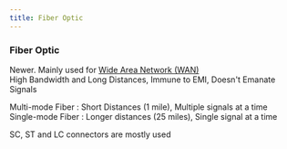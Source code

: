 ```yaml
---
title: Fiber Optic
---
```


### Fiber Optic

Newer. Mainly used for [Wide Area Network (WAN)](../WAN%20%28Wide%20Area%20Network%29/Wide%20Area%20Network%20%28WAN%29.md)  
High Bandwidth and Long Distances, Immune to EMI, Doesn't Emanate Signals

Multi-mode Fiber : Short Distances (1 mile), Multiple signals at a time  
Single-mode Fiber : Longer distances (25 miles), Single signal at a time

SC, ST and LC connectors are mostly used